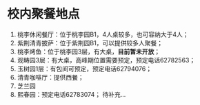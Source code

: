# 校内聚餐地点
1. 桃李休闲餐厅：位于桃李园B1，4人桌较多，也可容纳大于4人；
2. 紫荆清青披萨：位于紫荆园B1，可以提供较多人聚餐；
3. 桃李烤鱼：位于桃李园3层，有大桌，**目前暂未开放**；
4. 观畴园3层：有大桌，高峰期位置需要预定，预定电话62782563；
5. 玉树园1层：有包间可预定，预定电话62794076；
6. 清青咖啡厅：提供西餐；
7. 芝兰园
8. 熙春园：预定电话62783074；
待补充...